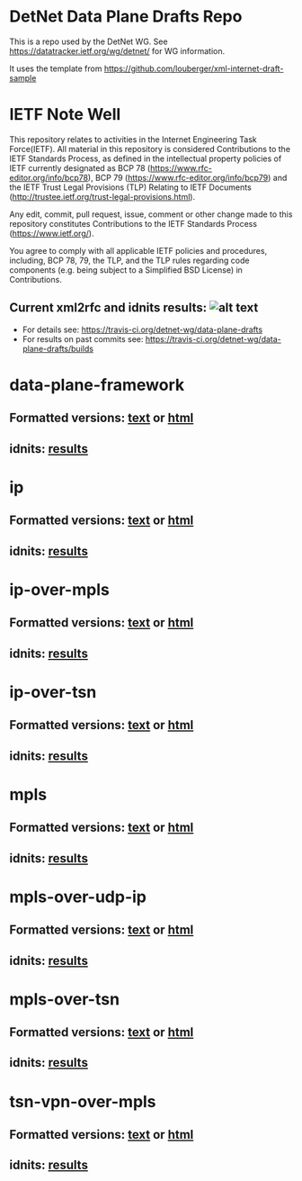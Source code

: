 # DetNet Data Plane Drafts Repo

This is a repo used by the DetNet WG.
See https://datatracker.ietf.org/wg/detnet/ for WG information.

It uses the template from https://github.com/louberger/xml-internet-draft-sample


# IETF Note Well
This repository relates to activities in the Internet Engineering Task
Force(IETF). All material in this repository is considered Contributions
to the IETF Standards Process, as defined in the intellectual property
policies of IETF currently designated as BCP 78
(https://www.rfc-editor.org/info/bcp78), BCP 79
(https://www.rfc-editor.org/info/bcp79) and the IETF Trust Legal
Provisions (TLP) Relating to IETF Documents
(http://trustee.ietf.org/trust-legal-provisions.html).

Any edit, commit, pull request, issue, comment or other change made to this
repository constitutes Contributions to the IETF Standards Process
(https://www.ietf.org/).

You agree to comply with all applicable IETF policies and procedures,
including, BCP 78, 79, the TLP, and the TLP rules regarding code
components (e.g. being subject to a Simplified BSD License) in
Contributions.

## Current xml2rfc and idnits results: ![alt text](https://api.travis-ci.org/detnet-wg/data-plane-drafts.svg?branch=master)
* For details see: https://travis-ci.org/detnet-wg/data-plane-drafts
* For results on past commits see: https://travis-ci.org/detnet-wg/data-plane-drafts/builds

# data-plane-framework

## Formatted versions: [text](https://xml2rfc.tools.ietf.org/cgi-bin/xml2rfc.cgi?url=https://raw.githubusercontent.com/detnet-wg/data-plane-drafts/master/data-plane-framework/draft-ietf-detnet-data-plane-framework.xml) or  [html](https://xml2rfc.tools.ietf.org/cgi-bin/xml2rfc.cgi?url=https://raw.githubusercontent.com/detnet-wg/data-plane-drafts/master/data-plane-framework/draft-ietf-detnet-data-plane-framework.xml&modeAsFormat=html%2Fascii)

## idnits: [results](https://tools.ietf.org/idnits?url=https://xml2rfc.tools.ietf.org/cgi-bin/xml2rfc.cgi?url=https://raw.githubusercontent.com/detnet-wg/data-plane-drafts/master/data-plane-framework/draft-ietf-detnet-data-plane-framework.xml&modeAsFormat=html%2Fascii)


# ip

## Formatted versions: [text](https://xml2rfc.tools.ietf.org/cgi-bin/xml2rfc.cgi?url=https://raw.githubusercontent.com/detnet-wg/data-plane-drafts/master/ip/draft-ietf-detnet-ip.xml) or  [html](https://xml2rfc.tools.ietf.org/cgi-bin/xml2rfc.cgi?url=https://raw.githubusercontent.com/detnet-wg/data-plane-drafts/master/ip/draft-ietf-detnet-ip.xml&modeAsFormat=html%2Fascii)

## idnits: [results](https://tools.ietf.org/idnits?url=https://xml2rfc.tools.ietf.org/cgi-bin/xml2rfc.cgi?url=https://raw.githubusercontent.com/detnet-wg/data-plane-drafts/master/ip/draft-ietf-detnet-ip.xml&modeAsFormat=html%2Fascii)

# ip-over-mpls

## Formatted versions: [text](https://xml2rfc.tools.ietf.org/cgi-bin/xml2rfc.cgi?url=https://raw.githubusercontent.com/detnet-wg/data-plane-drafts/master/ip-over-mpls/draft-ietf-detnet-ip-over-mpls.xml) or  [html](https://xml2rfc.tools.ietf.org/cgi-bin/xml2rfc.cgi?url=https://raw.githubusercontent.com/detnet-wg/data-plane-drafts/master/ip-over-mpls/draft-ietf-detnet-ip-over-mpls.xml&modeAsFormat=html%2Fascii)

## idnits: [results](https://tools.ietf.org/idnits?url=https://xml2rfc.tools.ietf.org/cgi-bin/xml2rfc.cgi?url=https://raw.githubusercontent.com/detnet-wg/data-plane-drafts/master/ip-over-mpls/draft-ietf-detnet-ip-over-mpls.xml&modeAsFormat=html%2Fascii)

# ip-over-tsn

## Formatted versions: [text](https://xml2rfc.tools.ietf.org/cgi-bin/xml2rfc.cgi?url=https://raw.githubusercontent.com/detnet-wg/data-plane-drafts/master/ip-over-tsn/draft-ietf-detnet-ip-over-tsn.xml) or  [html](https://xml2rfc.tools.ietf.org/cgi-bin/xml2rfc.cgi?url=https://raw.githubusercontent.com/detnet-wg/data-plane-drafts/master/ip-over-tsn/draft-ietf-detnet-ip-over-tsn.xml&modeAsFormat=html%2Fascii)

## idnits: [results](https://tools.ietf.org/idnits?url=https://xml2rfc.tools.ietf.org/cgi-bin/xml2rfc.cgi?url=https://raw.githubusercontent.com/detnet-wg/data-plane-drafts/master/ip-over-tsn/draft-ietf-detnet-ip-over-tsn.xml&modeAsFormat=html%2Fascii)

# mpls

## Formatted versions: [text](https://xml2rfc.tools.ietf.org/cgi-bin/xml2rfc.cgi?url=https://raw.githubusercontent.com/detnet-wg/data-plane-drafts/master/mpls/draft-ietf-detnet-mpls.xml) or  [html](https://xml2rfc.tools.ietf.org/cgi-bin/xml2rfc.cgi?url=https://raw.githubusercontent.com/detnet-wg/data-plane-drafts/master/mpls/draft-ietf-detnet-mpls.xml&modeAsFormat=html%2Fascii)

## idnits: [results](https://tools.ietf.org/idnits?url=https://xml2rfc.tools.ietf.org/cgi-bin/xml2rfc.cgi?url=https://raw.githubusercontent.com/detnet-wg/data-plane-drafts/master/mpls/draft-ietf-detnet-mpls.xml&modeAsFormat=html%2Fascii)

# mpls-over-udp-ip

## Formatted versions: [text](https://xml2rfc.tools.ietf.org/cgi-bin/xml2rfc.cgi?url=https://raw.githubusercontent.com/detnet-wg/data-plane-drafts/master/mpls-over-udp-ip/draft-ietf-detnet-mpls-over-udp-ip.xml) or  [html](https://xml2rfc.tools.ietf.org/cgi-bin/xml2rfc.cgi?url=https://raw.githubusercontent.com/detnet-wg/data-plane-drafts/master/mpls-over-udp-ip/draft-ietf-detnet-mpls-over-udp-ip.xml&modeAsFormat=html%2Fascii)

## idnits: [results](https://tools.ietf.org/idnits?url=https://xml2rfc.tools.ietf.org/cgi-bin/xml2rfc.cgi?url=https://raw.githubusercontent.com/detnet-wg/data-plane-drafts/master/mpls-over-udp-ip/draft-ietf-detnet-mpls-over-udp-ip.xml&modeAsFormat=html%2Fascii)

# mpls-over-tsn

## Formatted versions: [text](https://xml2rfc.tools.ietf.org/cgi-bin/xml2rfc.cgi?url=https://raw.githubusercontent.com/detnet-wg/data-plane-drafts/master/mpls-over-tsn/draft-ietf-detnet-mpls-over-tsn.xml) or  [html](https://xml2rfc.tools.ietf.org/cgi-bin/xml2rfc.cgi?url=https://raw.githubusercontent.com/detnet-wg/data-plane-drafts/master/mpls-over-tsn/draft-ietf-detnet-mpls-over-tsn.xml&modeAsFormat=html%2Fascii)

## idnits: [results](https://tools.ietf.org/idnits?url=https://xml2rfc.tools.ietf.org/cgi-bin/xml2rfc.cgi?url=https://raw.githubusercontent.com/detnet-wg/data-plane-drafts/master/mpls-over-tsn/draft-ietf-detnet-mpls-over-tsn.xml&modeAsFormat=html%2Fascii)

# tsn-vpn-over-mpls

## Formatted versions: [text](https://xml2rfc.tools.ietf.org/cgi-bin/xml2rfc.cgi?url=https://raw.githubusercontent.com/detnet-wg/data-plane-drafts/master/tsn-vpn-over-mpls/draft-ietf-detnet-tsn-vpn-over-mpls.xml) or  [html](https://xml2rfc.tools.ietf.org/cgi-bin/xml2rfc.cgi?url=https://raw.githubusercontent.com/detnet-wg/data-plane-drafts/master/tsn-vpn-over-mpls/draft-ietf-detnet-tsn-vpn-over-mpls.xml&modeAsFormat=html%2Fascii)

## idnits: [results](https://tools.ietf.org/idnits?url=https://xml2rfc.tools.ietf.org/cgi-bin/xml2rfc.cgi?url=https://raw.githubusercontent.com/detnet-wg/data-plane-drafts/master/tsn-vpn-over-mpls/draft-ietf-detnet-tsn-vpn-over-mpls.xml&modeAsFormat=html%2Fascii)
